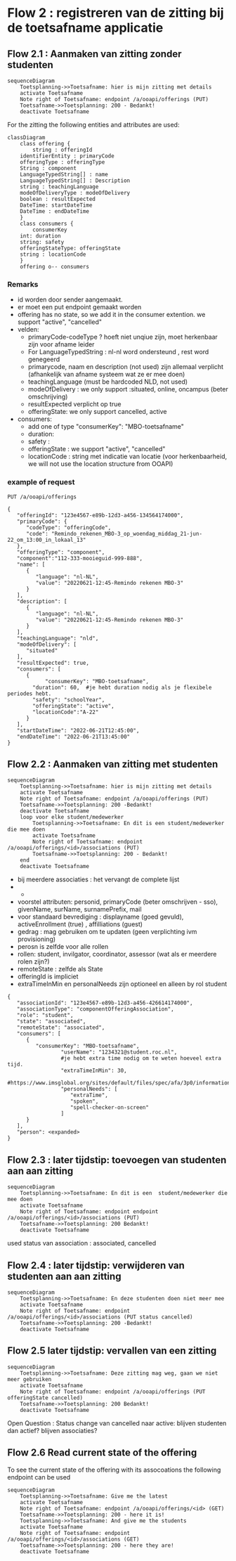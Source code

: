 # Flow 2 : registreren van de zitting bij de toetsafname applicatie

## Flow 2.1 : Aanmaken van zitting  zonder studenten

```mermaid
sequenceDiagram
    Toetsplanning->>Toetsafname: hier is mijn zitting met details
    activate Toetsafname
    Note right of Toetsafname: endpoint /a/ooapi/offerings (PUT)
    Toetsafname->>Toetsplanning: 200 - Bedankt!
    deactivate Toetsafname
```

For the zitting the following entities and attributes are used:
```mermaid
classDiagram
    class offering {
    	string : offeringId
	identifierEntity : primaryCode
	offeringType : offeringType
	String : component
	LanguageTypedString[] : name
	LanguageTypedString[] : Description
	string : teachingLanguage
	modeOfDeliveryType : modeOfDelivery
	boolean : resultExpected
	DateTime: startDateTime
	DateTime : endDateTime
    }
    class consumers {
    	consumerKey
	int: duration
	string:	safety
	offeringStateType: offeringState
	string : locationCode
    }
    offering o-- consumers
```

### Remarks
- id worden door sender aangemaakt.
- er moet een put endpoint gemaakt worden
- offering has no state, so we add it in the consumer extention. we support "active", "cancelled"
- velden: 
	- primaryCode-codeType ? hoeft niet unqiue zijn, moet herkenbaar zijn voor afname leider
	- For LanguageTypedString : nl-nl word ondersteund , rest word genegeerd
	- primarycode, naam en description (not used) zijn allemaal verplicht (afhankelijk van afname systeem wat ze er mee doen)
	- teachingLanguage (must be hardcoded NLD, not used)
	- modeOfDelivery : we only support :situated, online, oncampus (beter omschrijving)
	- resultExpected verplicht op true
	- offeringState: we only support cancelled, active
- consumers:
	- add one of type "consumerKey": "MBO-toetsafname"
	- duration: <to be decided>
	- safety : <to be defined>
	- offeringState : we support "active", "cancelled"
	- locationCode : string met indicatie van locatie (voor herkenbaarheid, we will not use the location structure from OOAPI)

### example of request	
```
PUT /a/ooapi/offerings

{
   "offeringId": "123e4567-e89b-12d3-a456-134564174000",
   "primaryCode": {
      "codeType": "offeringCode",
      "code": "Remindo_rekenen_MBO-3_op_woendag_middag_21-jun-22_om_13:00_in_lokaal_13"
   },
   "offeringType": "component",
   "component":"112-333-mooieguid-999-888",
   "name": [
      {
         "language": "nl-NL",
         "value": "20220621-12:45-Remindo rekenen MBO-3"
      }
   ],
   "description": [
      {
         "language": "nl-NL",
         "value": "20220621-12:45-Remindo rekenen MBO-3"
      }
   ],
   "teachingLanguage": "nld",
   "modeOfDelivery": [
      "situated"
   ],
   "resultExpected": true,
   "consumers": [
      {
         	"consumerKey": "MBO-toetsafname",
		"duration": 60,  #je hebt duration nodig als je flexibele periodes hebt.
		"safety": "schoolYear",
		"offeringState": "active",
		"locationCode":"A-22"
      }
   ],
   "startDateTime": "2022-06-21T12:45:00",
   "endDateTime": "2022-06-21T13:45:00"
}
```



## Flow 2.2 : Aanmaken van zitting  met studenten

```mermaid
sequenceDiagram
    Toetsplanning->>Toetsafname: hier is mijn zitting met details
    activate Toetsafname
    Note right of Toetsafname: endpoint /a/ooapi/offerings (PUT)
    Toetsafname->>Toetsplanning: 200 -Bedankt!
    deactivate Toetsafname
    loop voor elke student/medewerker
        Toetsplanning->>Toetsafname: En dit is een student/medewerker die mee doen
        activate Toetsafname
        Note right of Toetsafname: endpoint /a/ooapi/offerings/<id>/associations (PUT)
        Toetsafname->>Toetsplanning: 200 - Bedankt!
    end
    deactivate Toetsafname
```

- bij meerdere associaties : het vervangt de complete lijst
- - 
- voorstel attributen: personid, primaryCode (beter omschrijven - sso), givenName, surName, surnamePrefix, mail
- voor standaard bevrediging : displayname (goed gevuld), activeEnrollment (true) , affilliations (guest)
- gedrag : mag gebruiken om te updaten (geen verplichting ivm provisioning)
 - perosn is zelfde voor alle rollen 
 - rollen: student, invilgator, coordinator, assessor (wat als er meerdere rolen zijn?)
- remoteState : zelfde als State
- offeringId is impliciet
- extraTimeInMin en personalNeeds zijn optioneel en alleen by rol student

```
{
   "associationId": "123e4567-e89b-12d3-a456-426614174000",
   "associationType": "componentOfferingAssociation",
   "role": "student",
   "state": "associated",
   "remoteState": "associated",
   "consumers": [
      {
         "consumerKey": "MBO-toetsafname",
				 "userName": "1234321@student.roc.nl",
				 #je hebt extra time nodig om te weten hoeveel extra tijd.
				 "extraTimeInMin": 30,
				 #https://www.imsglobal.org/sites/default/files/spec/afa/3p0/information_model/imsafa3p0pnp_v1p0_InfoModel.html
				 "personalNeeds": [
				 	"extraTime",
					"spoken", 
					"spell-checker-on-screen"
				 ]
      }
   ],
   "person": <expanded>
}
```
## Flow 2.3 : later tijdstip: toevoegen van studenten aan aan zitting

```mermaid
sequenceDiagram
    Toetsplanning->>Toetsafname: En dit is een  student/medewerker die mee doen
    activate Toetsafname
    Note right of Toetsafname: endpoint endpoint /a/ooapi/offerings/<id>/associations (PUT)
    Toetsafname->>Toetsplanning: 200 Bedankt!
    deactivate Toetsafname
```

used status van association : associated, cancelled

## Flow 2.4 : later tijdstip: verwijderen van studenten aan aan zitting

```mermaid
sequenceDiagram
    Toetsplanning->>Toetsafname: En deze studenten doen niet meer mee
    activate Toetsafname
    Note right of Toetsafname: endpoint /a/ooapi/offerings/<id>/associations (PUT status cancelled)
    Toetsafname->>Toetsplanning: 200 -Bedankt!
    deactivate Toetsafname
```


## Flow 2.5 later tijdstip: vervallen van een zitting

```mermaid
sequenceDiagram
    Toetsplanning->>Toetsafname: Deze zitting mag weg, gaan we niet meer gebruiken
    activate Toetsafname
    Note right of Toetsafname: endpoint /a/ooapi/offerings (PUT offeringState cancelled)
    Toetsafname->>Toetsplanning: 200 Bedankt!
    deactivate Toetsafname
```
	
Open Question : Status change van cancelled naar active: blijven studenten dan actief? blijven associaties?

## Flow 2.6 Read current state of the offering
To see the current state of the offering with its assocoations the following endpoint can be used
```mermaid
sequenceDiagram
    Toetsplanning->>Toetsafname: Give me the latest
    activate Toetsafname
    Note right of Toetsafname: endpoint /a/ooapi/offerings/<id> (GET)
    Toetsafname->>Toetsplanning: 200 - here it is!
    Toetsplanning->>Toetsafname: And give me the students
    activate Toetsafname
    Note right of Toetsafname: endpoint /a/ooapi/offerings/<id>/associations (GET)
    Toetsafname->>Toetsplanning: 200 - here they are!
    deactivate Toetsafname
```
	

